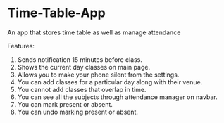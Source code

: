 # Time-Table-App
An app that stores time table as well as manage attendance

Features:
1) Sends notification 15 minutes before class.
2) Shows the current day classes on main page.
3) Allows you to make your phone silent from the settings.
4) You can add classes for a particular day along with their venue.
5) You cannot add classes that overlap in time.
6) You can see all the subjects through attendance manager on navbar.
7) You can mark present or absent.
8) You can undo marking present or absent.
